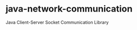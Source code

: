 java-network-communication
==========================

Java Client-Server Socket Communication Library
